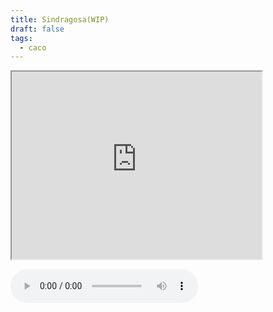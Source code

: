 ```yaml
---
title: Sindragosa(WIP)
draft: false
tags:
  - caco
---
```

<iframe
  src="https://www.wowhead.com/npc=36853/sindragosa#modelviewer"
  title="iframe Example 1"
  width="400"
  height="300">
</iframe>


![](https://wow.zamimg.com/sound-ids/live/enus/202/560330/IC_Sindragosa_Arcane01.ogg)
